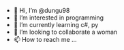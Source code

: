 - 👋 Hi, I’m @dungu98
- 👀 I’m interested in programming
- 🌱 I’m currently learning с#, py
- 💞️ I’m looking to collaborate а woman
- 📫 How to reach me ...

<!---
dungu98/dungu98 is a ✨ special ✨ repository because its `README.md` (this file) appears on your GitHub profile.
You can click the Preview link to take a look at your changes.
--->
